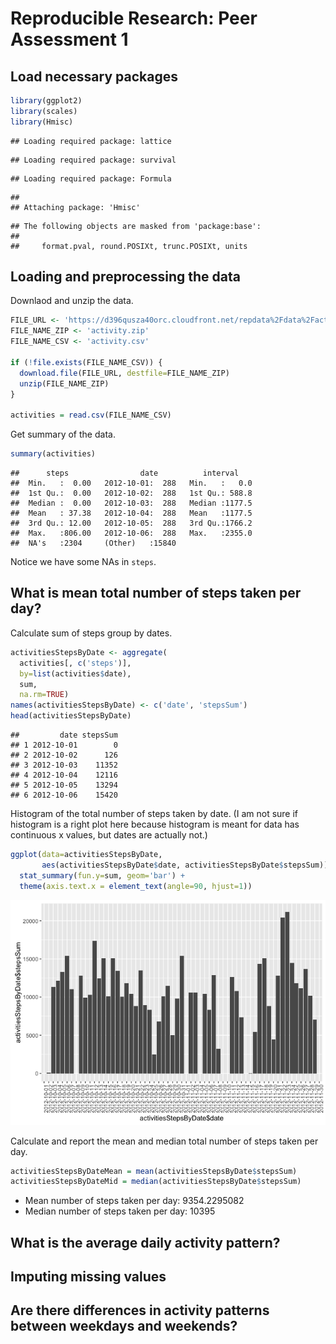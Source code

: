 # Reproducible Research: Peer Assessment 1

## Load necessary packages


```r
library(ggplot2)
library(scales)
library(Hmisc)
```

```
## Loading required package: lattice
```

```
## Loading required package: survival
```

```
## Loading required package: Formula
```

```
## 
## Attaching package: 'Hmisc'
```

```
## The following objects are masked from 'package:base':
## 
##     format.pval, round.POSIXt, trunc.POSIXt, units
```

## Loading and preprocessing the data

Downlaod and unzip the data.


```r
FILE_URL <- 'https://d396qusza40orc.cloudfront.net/repdata%2Fdata%2Factivity.zip'
FILE_NAME_ZIP <- 'activity.zip'
FILE_NAME_CSV <- 'activity.csv'

if (!file.exists(FILE_NAME_CSV)) {
  download.file(FILE_URL, destfile=FILE_NAME_ZIP)
  unzip(FILE_NAME_ZIP)
}

activities = read.csv(FILE_NAME_CSV)
```

Get summary of the data.


```r
summary(activities)
```

```
##      steps                date          interval     
##  Min.   :  0.00   2012-10-01:  288   Min.   :   0.0  
##  1st Qu.:  0.00   2012-10-02:  288   1st Qu.: 588.8  
##  Median :  0.00   2012-10-03:  288   Median :1177.5  
##  Mean   : 37.38   2012-10-04:  288   Mean   :1177.5  
##  3rd Qu.: 12.00   2012-10-05:  288   3rd Qu.:1766.2  
##  Max.   :806.00   2012-10-06:  288   Max.   :2355.0  
##  NA's   :2304     (Other)   :15840
```

Notice we have some NAs in `steps`.

## What is mean total number of steps taken per day?

Calculate sum of steps group by dates.


```r
activitiesStepsByDate <- aggregate(
  activities[, c('steps')],
  by=list(activities$date),
  sum,
  na.rm=TRUE)
names(activitiesStepsByDate) <- c('date', 'stepsSum')
head(activitiesStepsByDate)
```

```
##         date stepsSum
## 1 2012-10-01        0
## 2 2012-10-02      126
## 3 2012-10-03    11352
## 4 2012-10-04    12116
## 5 2012-10-05    13294
## 6 2012-10-06    15420
```

Histogram of the total number of steps taken by date. (I am not sure if histogram is a right plot here because histogram is meant for data has continuous x values, but dates are actually not.)


```r
ggplot(data=activitiesStepsByDate,
       aes(activitiesStepsByDate$date, activitiesStepsByDate$stepsSum)) +
  stat_summary(fun.y=sum, geom='bar') +
  theme(axis.text.x = element_text(angle=90, hjust=1))
```

![](PA1_template_files/figure-html/unnamed-chunk-5-1.png)<!-- -->

Calculate and report the mean and median total number of steps taken per day.


```r
activitiesStepsByDateMean = mean(activitiesStepsByDate$stepsSum)
activitiesStepsByDateMid = median(activitiesStepsByDate$stepsSum)
```

* Mean number of steps taken per day: 9354.2295082
* Median number of steps taken per day: 10395

## What is the average daily activity pattern?



## Imputing missing values



## Are there differences in activity patterns between weekdays and weekends?
